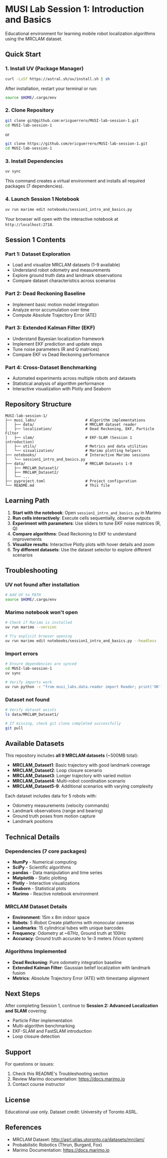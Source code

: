 # MUSI Lab Session 1: Introduction and Basics

Educational environment for learning mobile robot localization algorithms using the MRCLAM dataset.

## Quick Start

### 1. Install UV (Package Manager)

```bash
curl -LsSf https://astral.sh/uv/install.sh | sh
```

After installation, restart your terminal or run:
```bash
source $HOME/.cargo/env
```

### 2. Clone Repository

```bash
git clone git@github.com:ericguerrero/MUSI-lab-session-1.git
cd MUSI-lab-session-1
```

or

```bash
git clone https://github.com/ericguerrero/MUSI-lab-session-1.git
cd MUSI-lab-session-1
```

### 3. Install Dependencies

```bash
uv sync
```

This command creates a virtual environment and installs all required packages (7 dependencies).

### 4. Launch Session 1 Notebook

```bash
uv run marimo edit notebooks/session1_intro_and_basics.py
```

Your browser will open with the interactive notebook at `http://localhost:2718`.

## Session 1 Contents

### Part 1: Dataset Exploration
- Load and visualize MRCLAM datasets (1-9 available)
- Understand robot odometry and measurements
- Explore ground truth data and landmark observations
- Compare dataset characteristics across scenarios

### Part 2: Dead Reckoning Baseline
- Implement basic motion model integration
- Analyze error accumulation over time
- Compute Absolute Trajectory Error (ATE)

### Part 3: Extended Kalman Filter (EKF)
- Understand Bayesian localization framework
- Implement EKF prediction and update steps
- Tune noise parameters (R and Q matrices)
- Compare EKF vs Dead Reckoning performance

### Part 4: Cross-Dataset Benchmarking
- Automated experiments across multiple robots and datasets
- Statistical analysis of algorithm performance
- Interactive visualization with Plotly and Seaborn

## Repository Structure

```
MUSI-lab-session-1/
├── musi_labs/                      # Algorithm implementations
│   ├── data/                       # MRCLAM dataset reader
│   ├── localization/               # Dead Reckoning, EKF, Particle Filter
│   ├── slam/                       # EKF-SLAM (Session 1 introduction)
│   ├── utils/                      # Metrics and data utilities
│   └── visualization/              # Marimo plotting helpers
├── notebooks/                      # Interactive Marimo sessions
│   └── session1_intro_and_basics.py
├── data/                           # MRCLAM Datasets 1-9
│   ├── MRCLAM_Dataset1/
│   ├── MRCLAM_Dataset2/
│   └── ...
├── pyproject.toml                  # Project configuration
└── README.md                       # This file
```

## Learning Path

1. **Start with the notebook**: Open `session1_intro_and_basics.py` in Marimo
2. **Run cells interactively**: Execute cells sequentially, observe outputs
3. **Experiment with parameters**: Use sliders to tune EKF noise matrices (R, Q)
4. **Compare algorithms**: Dead Reckoning to EKF to understand improvements
5. **Visualize results**: Interactive Plotly plots with hover details and zoom
6. **Try different datasets**: Use the dataset selector to explore different scenarios

## Troubleshooting

### UV not found after installation
```bash
# Add UV to PATH
source $HOME/.cargo/env
```

### Marimo notebook won't open
```bash
# Check if Marimo is installed
uv run marimo --version

# Try explicit browser opening
uv run marimo edit notebooks/session1_intro_and_basics.py --headless
```

### Import errors
```bash
# Ensure dependencies are synced
cd MUSI-lab-session-1
uv sync

# Verify imports work
uv run python -c "from musi_labs.data.reader import Reader; print('OK')"
```

### Dataset not found
```bash
# Verify dataset exists
ls data/MRCLAM_Dataset1/

# If missing, check git clone completed successfully
git pull
```

## Available Datasets

This repository includes **all 9 MRCLAM datasets** (~500MB total):

- **MRCLAM_Dataset1**: Basic trajectory with good landmark coverage
- **MRCLAM_Dataset2**: Loop closure scenario
- **MRCLAM_Dataset3**: Longer trajectory with varied motion
- **MRCLAM_Dataset4**: Multi-robot coordination scenario
- **MRCLAM_Dataset5-9**: Additional scenarios with varying complexity

Each dataset includes data for 5 robots with:
- Odometry measurements (velocity commands)
- Landmark observations (range and bearing)
- Ground truth poses from motion capture
- Landmark positions

## Technical Details

### Dependencies (7 core packages)
- **NumPy** - Numerical computing
- **SciPy** - Scientific algorithms
- **pandas** - Data manipulation and time series
- **Matplotlib** - Static plotting
- **Plotly** - Interactive visualizations
- **Seaborn** - Statistical plots
- **Marimo** - Reactive notebook environment

### MRCLAM Dataset Details
- **Environment**: 15m x 8m indoor space
- **Robots**: 5 iRobot Create platforms with monocular cameras
- **Landmarks**: 15 cylindrical tubes with unique barcodes
- **Frequency**: Odometry at ~67Hz, Ground truth at 100Hz
- **Accuracy**: Ground truth accurate to 1e-3 meters (Vicon system)

### Algorithms Implemented
- **Dead Reckoning**: Pure odometry integration baseline
- **Extended Kalman Filter**: Gaussian belief localization with landmark fusion
- **Metrics**: Absolute Trajectory Error (ATE) with timestamp alignment

## Next Steps

After completing Session 1, continue to **Session 2: Advanced Localization and SLAM** covering:
- Particle Filter implementation
- Multi-algorithm benchmarking
- EKF-SLAM and FastSLAM introduction
- Loop closure detection

## Support

For questions or issues:
1. Check this README's Troubleshooting section
2. Review Marimo documentation: https://docs.marimo.io
3. Contact course instructor

## License

Educational use only. Dataset credit: University of Toronto ASRL.

## References

- MRCLAM Dataset: http://asrl.utias.utoronto.ca/datasets/mrclam/
- Probabilistic Robotics (Thrun, Burgard, Fox)
- Marimo Documentation: https://docs.marimo.io
